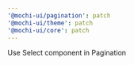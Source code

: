 ```yaml
---
'@mochi-ui/pagination': patch
'@mochi-ui/theme': patch
'@mochi-ui/core': patch
---
```


Use Select component in Pagination
